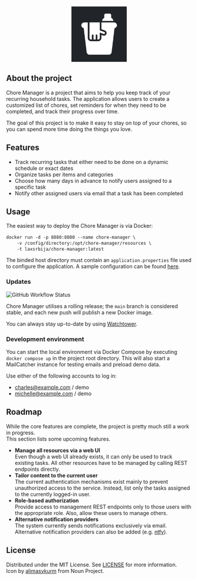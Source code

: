 <p align="center">
<img src="chore-manager-frontend/src/assets/icon.png" width="150">
</p>


## About the project

Chore Manager is a project that aims to help you keep track of your recurring 
household tasks. The application allows users to create a customized list of chores, 
set reminders for when they need to be completed, and track their progress over time.

The goal of this project is to make it easy to stay on top of your chores, 
so you can spend more time doing the things you love.

## Features

* Track recurring tasks that either need to be done on a dynamic schedule or exact dates
* Organize tasks per items and categories
* Choose how many days in advance to notify users assigned to a specific task
* Notify other assigned users via email that a task has been completed

## Usage

The easiest way to deploy the Chore Manager is via Docker:

```
docker run -d -p 8080:8080 --name chore-manager \
    -v /config/directory:/opt/chore-manager/resources \
    -t laxsrbija/chore-manager:latest
```

The binded host directory must contain an `application.properties` file used to configure the application.
A sample configuration can be found [here](chore-manager-backend/chore-manager-application/src/main/resources/application-dev.properties).

### Updates

![GitHub Workflow Status](https://img.shields.io/github/actions/workflow/status/laxsrbija/chore-manager/publish.yml?label=deployment&style=for-the-badge)

Chore Manager utilises a rolling release; the `main` branch is considered stable, 
and each new push will publish a new Docker image.

You can always stay up-to-date by using [Watchtower](https://github.com/containrrr/watchtower).

### Development environment

You can start the local environment via Docker Compose by executing `docker compose up` in the project root directory.
This will also start a MailCatcher instance for testing emails and preload demo data.

Use either of the following accounts to log in:

* charles@example.com / demo
* michelle@example.com / demo

## Roadmap

While the core features are complete, the project is pretty much still a work in progress.  
This section lists some upcoming features.

- **Manage all resources via a web UI**  
Even though a web UI already exists, it can only be used to track existing tasks. All other
resources have to be managed by calling REST endpoints directly.
- **Tailor content to the current user**  
The current authentication mechanisms exist mainly to prevent unauthorized access to the service.
Instead, list only the tasks assigned to the currently logged-in user.
- **Role-based authorization**  
Provide access to management REST endpoints only to those users with the appropriate role. Also, allow
these users to manage others.
- **Alternative notification providers**  
The system currently sends notifications exclusively via email. 
Alternative notification providers can also be added (e.g. [ntfy](https://github.com/dschep/ntfy)).

## License

Distributed under the MIT License. See [LICENSE](LICENSE) for more information.  
Icon by [alimasykurm](https://thenounproject.com/alimasykurm/) from Noun Project.
